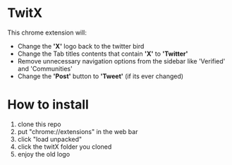 # TwitX

This chrome extension will:

* Change the **'X'** logo back to the twitter bird
* Change the Tab titles contents that contain **'X'** to **'Twitter'**
* Remove unnecessary navigation options from the sidebar like 'Verified' and 'Communities'
* Change the **'Post'** button to **'Tweet'** (if its ever changed)


# How to install

1.  clone this repo
2.  put "chrome://extensions" in the web bar
3.  click "load unpacked"
4.  click the twitX folder you cloned
5.  enjoy the old logo